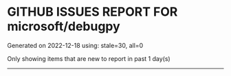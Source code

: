 
# GITHUB ISSUES REPORT FOR microsoft/debugpy


Generated on 2022-12-18 using: stale=30, all=0


Only showing items that are new to report in past 1 day(s)


---
